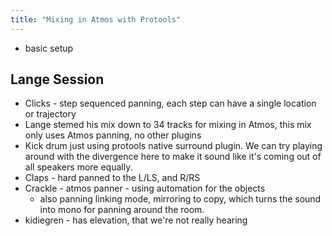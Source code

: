 ```yaml
---
title: "Mixing in Atmos with Protools"
---
```


- basic setup

## Lange Session

- Clicks - step sequenced panning, each step can have a single location or trajectory
- Lange stemed his mix down to 34 tracks for mixing in Atmos, this mix only uses Atmos panning, no other plugins
- Kick drum just using protools native surround plugin. We can try playing around with the divergence here to make it sound like it's coming out of all speakers more equally.
- Claps - hard panned to the L/LS, and R/RS
- Crackle - atmos panner - using automation for the objects
  - also panning linking mode, mirroring to copy, which turns the sound into mono for panning around the room.
- kidiegren - has elevation, that we're not really hearing
